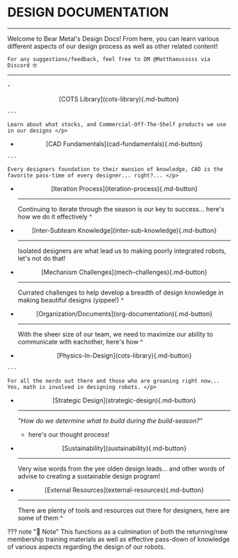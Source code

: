 # DESIGN DOCUMENTATION

---

Welcome to Bear Metal's Design Docs! From here, you can learn various different aspects of our design process as well as other related content!

```
For any suggestions/feedback, feel free to DM @Matthaeusssss via Discord 🤓
```

---

<div class="grid cards" markdown>
-    <p style="text-align: center;">[COTS Library](cots-library){.md-button}

    ---

    Learn about what stocks, and Commercial-Off-The-Shelf products we use in our designs </p>

-    <p style="text-align: center;">[CAD Fundamentals](cad-fundamentals){.md-button}

    ---

    Every designers foundation to their mansion of knowledge, CAD is the favorite pass-time of every designer... right?... </p>

-   <p style="text-align: center;">[Iteration Process](iteration-process){.md-button}</p>

    ---

    Continuing to iterate through the season is our key to success... here's how we do it effectively ^ </p>

-   <p style="text-align: center;">[Inter-Subteam Knowledge](inter-sub-knowledge){.md-button}</p>

    ---

    Isolated designers are what lead us to making poorly integrated robots, let's not do that! </p>

-   <p style="text-align: center;">[Mechanism Challenges](mech-challenges){.md-button}</p>

    ---

    Currated challenges to help develop a breadth of design knowledge in making beautiful designs (yippee!) ^ </p>

-   <p style="text-align: center;">[Organization/Documents](org-documentation){.md-button}</p>

    ---

    With the sheer size of our team, we need to maximize our ability to communicate with eachother, here's how ^ </p>

-    <p style="text-align: center;">[Physics-In-Design](cots-library){.md-button}

    ---

    For all the nerds out there and those who are groaning right now... Yes, math is involved in designing robots. </p>

-   <p style="text-align: center;">[Strategic Design](strategic-design){.md-button}</p>

    ---

    *"How do we determine what to build during the build-season?"*

    - here's our thought process! </p>

-   <p style="text-align: center;">[Sustainability](sustainability){.md-button}</p>

    ---

    Very wise words from the yee olden design leads... and other words of advise to creating a sustainable design program! </p>

-   <p style="text-align: center;">[External Resources](external-resources){.md-button}</p>

    ---

    There are plenty of tools and resources out there for designers, here are some of them ^ </p>

</div>

??? note "📝 Note"
    This functions as a culmination of both the returning/new membership training materials as well as effective pass-down of knowledge of various aspects regarding the design of our robots.
